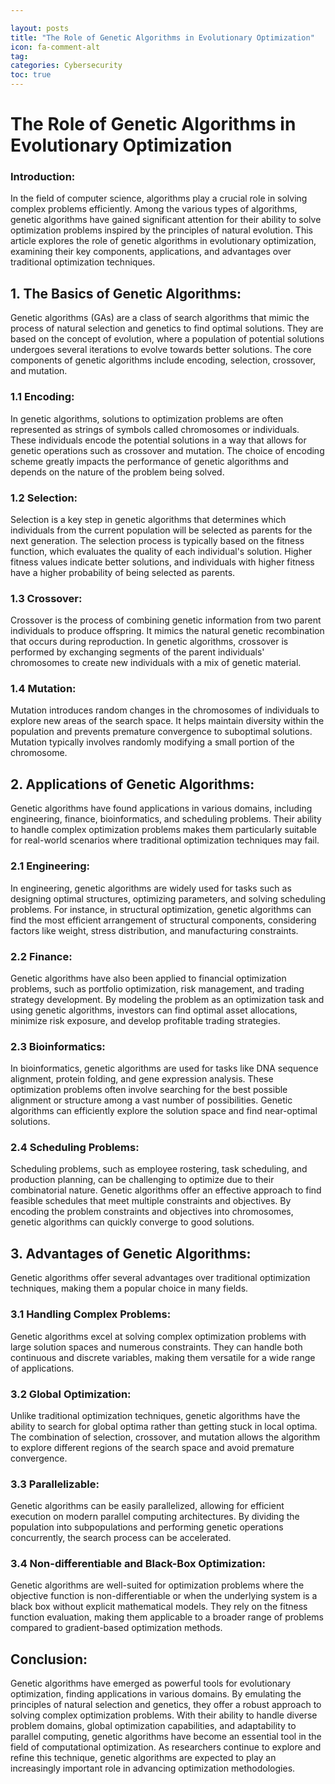 ```yaml
---

layout: posts
title: "The Role of Genetic Algorithms in Evolutionary Optimization"
icon: fa-comment-alt
tag:      
categories: Cybersecurity
toc: true
---
```




# The Role of Genetic Algorithms in Evolutionary Optimization

### Introduction:
In the field of computer science, algorithms play a crucial role in solving complex problems efficiently. Among the various types of algorithms, genetic algorithms have gained significant attention for their ability to solve optimization problems inspired by the principles of natural evolution. This article explores the role of genetic algorithms in evolutionary optimization, examining their key components, applications, and advantages over traditional optimization techniques.

## 1. The Basics of Genetic Algorithms:
Genetic algorithms (GAs) are a class of search algorithms that mimic the process of natural selection and genetics to find optimal solutions. They are based on the concept of evolution, where a population of potential solutions undergoes several iterations to evolve towards better solutions. The core components of genetic algorithms include encoding, selection, crossover, and mutation.

### 1.1 Encoding:
In genetic algorithms, solutions to optimization problems are often represented as strings of symbols called chromosomes or individuals. These individuals encode the potential solutions in a way that allows for genetic operations such as crossover and mutation. The choice of encoding scheme greatly impacts the performance of genetic algorithms and depends on the nature of the problem being solved.

### 1.2 Selection:
Selection is a key step in genetic algorithms that determines which individuals from the current population will be selected as parents for the next generation. The selection process is typically based on the fitness function, which evaluates the quality of each individual's solution. Higher fitness values indicate better solutions, and individuals with higher fitness have a higher probability of being selected as parents.

### 1.3 Crossover:
Crossover is the process of combining genetic information from two parent individuals to produce offspring. It mimics the natural genetic recombination that occurs during reproduction. In genetic algorithms, crossover is performed by exchanging segments of the parent individuals' chromosomes to create new individuals with a mix of genetic material.

### 1.4 Mutation:
Mutation introduces random changes in the chromosomes of individuals to explore new areas of the search space. It helps maintain diversity within the population and prevents premature convergence to suboptimal solutions. Mutation typically involves randomly modifying a small portion of the chromosome.

## 2. Applications of Genetic Algorithms:
Genetic algorithms have found applications in various domains, including engineering, finance, bioinformatics, and scheduling problems. Their ability to handle complex optimization problems makes them particularly suitable for real-world scenarios where traditional optimization techniques may fail.

### 2.1 Engineering:
In engineering, genetic algorithms are widely used for tasks such as designing optimal structures, optimizing parameters, and solving scheduling problems. For instance, in structural optimization, genetic algorithms can find the most efficient arrangement of structural components, considering factors like weight, stress distribution, and manufacturing constraints.

### 2.2 Finance:
Genetic algorithms have also been applied to financial optimization problems, such as portfolio optimization, risk management, and trading strategy development. By modeling the problem as an optimization task and using genetic algorithms, investors can find optimal asset allocations, minimize risk exposure, and develop profitable trading strategies.

### 2.3 Bioinformatics:
In bioinformatics, genetic algorithms are used for tasks like DNA sequence alignment, protein folding, and gene expression analysis. These optimization problems often involve searching for the best possible alignment or structure among a vast number of possibilities. Genetic algorithms can efficiently explore the solution space and find near-optimal solutions.

### 2.4 Scheduling Problems:
Scheduling problems, such as employee rostering, task scheduling, and production planning, can be challenging to optimize due to their combinatorial nature. Genetic algorithms offer an effective approach to find feasible schedules that meet multiple constraints and objectives. By encoding the problem constraints and objectives into chromosomes, genetic algorithms can quickly converge to good solutions.

## 3. Advantages of Genetic Algorithms:
Genetic algorithms offer several advantages over traditional optimization techniques, making them a popular choice in many fields.

### 3.1 Handling Complex Problems:
Genetic algorithms excel at solving complex optimization problems with large solution spaces and numerous constraints. They can handle both continuous and discrete variables, making them versatile for a wide range of applications.

### 3.2 Global Optimization:
Unlike traditional optimization techniques, genetic algorithms have the ability to search for global optima rather than getting stuck in local optima. The combination of selection, crossover, and mutation allows the algorithm to explore different regions of the search space and avoid premature convergence.

### 3.3 Parallelizable:
Genetic algorithms can be easily parallelized, allowing for efficient execution on modern parallel computing architectures. By dividing the population into subpopulations and performing genetic operations concurrently, the search process can be accelerated.

### 3.4 Non-differentiable and Black-Box Optimization:
Genetic algorithms are well-suited for optimization problems where the objective function is non-differentiable or when the underlying system is a black box without explicit mathematical models. They rely on the fitness function evaluation, making them applicable to a broader range of problems compared to gradient-based optimization methods.

## Conclusion:
Genetic algorithms have emerged as powerful tools for evolutionary optimization, finding applications in various domains. By emulating the principles of natural selection and genetics, they offer a robust approach to solving complex optimization problems. With their ability to handle diverse problem domains, global optimization capabilities, and adaptability to parallel computing, genetic algorithms have become an essential tool in the field of computational optimization. As researchers continue to explore and refine this technique, genetic algorithms are expected to play an increasingly important role in advancing optimization methodologies.